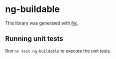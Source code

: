 # ng-buildable

This library was generated with [Nx](https://nx.dev).

## Running unit tests

Run `nx test ng-buildable` to execute the unit tests.
